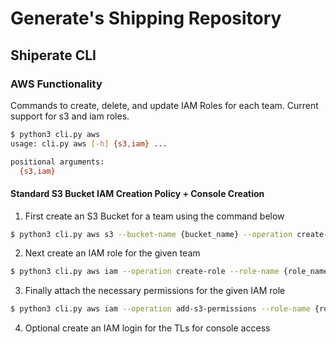 # Generate's Shipping Repository

## Shiperate CLI

### AWS Functionality

Commands to create, delete, and update IAM Roles for each team. Current support for s3 and iam roles.

```bash
$ python3 cli.py aws
usage: cli.py aws [-h] {s3,iam} ...

positional arguments:
  {s3,iam}
```

#### Standard S3 Bucket IAM Creation Policy + Console Creation

1. First create an S3 Bucket for a team using the command below

```bash
$ python3 cli.py aws s3 --bucket-name {bucket_name} --operation create-bucket
```

2. Next create an IAM role for the given team

```bash
$ python3 cli.py aws iam --operation create-role --role-name {role_name}
```

3. Finally attach the necessary permissions for the given IAM role

```bash
$ python3 cli.py aws iam --operation add-s3-permissions --role-name {role_name} --bucket-name {bucket-name}
```

4. Optional create an IAM login for the TLs for console access
